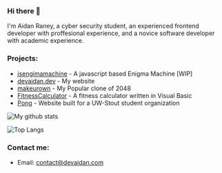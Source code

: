 ### Hi there 👋

I'm Aidan Raney, a cyber security student, an experienced frontend developer with proffesional experience, and a novice software developer with academic experience.

### Projects:
- [jsengimamachine](https://github.com/AidanSpeakss/jsenigmamachine) - A javascript based Enigma Machine [WIP]
- [devaidan.dev](https://www.devaidan.com) - My website
- [makeurown](https://github.com/AidanSpeakss/makeurown) - My Popular clone of 2048
- [FitnessCalculator](https://github.com/AidanSpeakss/FitnessCalculator) - A fitness calculator written in Visual Basic
- [Pong](https://github.com/AidanSpeakss/pongwebsite) - Website built for a UW-Stout student organization

![My github stats](https://github-readme-stats.vercel.app/api?username=AidanSpeakss)

![Top Langs](https://github-readme-stats.vercel.app/api/top-langs/?username=AidanSpeakss&layout=compact)

### Contact me:

- Email: contact@devaidan.com
